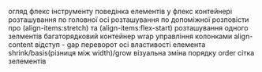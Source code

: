 огляд флекс інструменту поведінка елементів у флекс контейнері
розташування по головної осі
розташування по допоміжної розповісти про (align-items:stretch) та (align-items:flex-start)
розташування одного зелментів
багаторядковий контейнер wrap
управління колонками align-content
відступ - gap
переворот осі
властивості елемента shrink/basis(різниця між width)/grow
візуальна зміна порядку order
cітка зелементів
